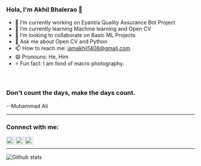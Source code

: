 ### Hola, I'm Akhil Bhalerao 👋

<!--
**iamakkkhil/iamakkkhil** is a ✨ _special_ ✨ repository because its `README.md` (this file) appears on your GitHub profile.

Here are some ideas to get you started:
-->

- 🔭 I’m currently working on Eyantra Quality Assurance Bot Project
- 🌱 I’m currently learning Machine learning and Open CV
- 👯 I’m looking to collaborate on Basic ML Projects
- 💬 Ask me about Open CV and Python
- 📫 How to reach me: iamakhil1408@gmail.com
- 😄 Pronouns: He, Him
- ⚡ Fun fact: I am fond of macro photography.

<br />

### Don't count the days, make the days count. 
--Muhammad Ali

---
### Connect with me:

[<img align="left" alt="iamakkkhil | Linkedln" width="22px" src="https://cdn.jsdelivr.net/npm/simple-icons@v3/icons/linkedin.svg" />][linkedin]
[<img align="left" alt="iamakkkhil | Linkedln" width="22px" src="https://cdn.jsdelivr.net/npm/simple-icons@v3/icons/twitter.svg" />][twitter]
[<img align="left" alt="iamakkkhil | Instagram" width="22px" src="https://cdn.jsdelivr.net/npm/simple-icons@v3/icons/instagram.svg" />][instagram]

<br /> 

---

![Github stats](https://github-readme-stats.vercel.app/api?username=iamakkkhil)

[linkedin]: https://www.linkedin.com/in/akhil-bhalerao-63b47a193
[twitter]: https://twitter.com/iamakkkhil
[instagram]: https://www.instagram.com/iamakkkhil/





